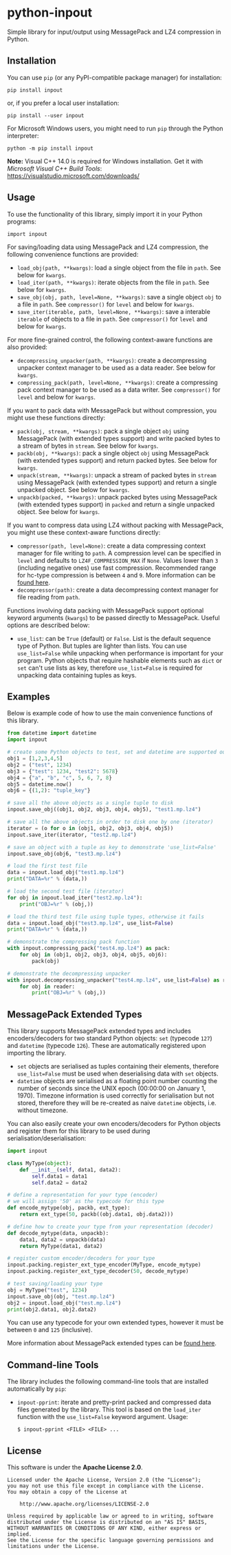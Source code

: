 # python-inpout

Simple library for input/output using MessagePack and LZ4 compression in Python.

## Installation

You can use `pip` (or any PyPI-compatible package manager) for installation:

    pip install inpout

or, if you prefer a local user installation:

    pip install --user inpout

For Microsoft Windows users, you might need to run `pip` through the Python interpreter:

    python -m pip install inpout

**Note:** Visual C++ 14.0 is required for Windows installation. Get it with *Microsoft Visual C++ Build Tools*: <https://visualstudio.microsoft.com/downloads/>

## Usage

To use the functionality of this library, simply import it in your Python programs:

    import inpout

For saving/loading data using MessagePack and LZ4 compression, the following convenience functions are provided:

* `load_obj(path, **kwargs)`: load a single object from the file in `path`. See below for `kwargs`.
* `load_iter(path, **kwargs)`: iterate objects from the file in `path`. See below for `kwargs`.
* `save_obj(obj, path, level=None, **kwargs)`: save a single object `obj` to a file in `path`. See `compressor()` for `level` and below for `kwargs`.
* `save_iter(iterable, path, level=None, **kwargs)`: save a interable `iterable` of objects to a file in `path`. See `compressor()` for `level` and below for `kwargs`.

For more fine-grained control, the following context-aware functions are also provided:

* `decompressing_unpacker(path, **kwargs)`: create a decompressing unpacker context manager to be used as a data reader. See below for `kwargs`.
* `compressing_pack(path, level=None, **kwargs)`: create a compressing pack context manager to be used as a data writer. See `compressor()` for `level` and below for `kwargs`.

If you want to pack data with MessagePack but without compression, you might use these functions directly:

* `pack(obj, stream, **kwargs)`: pack a single object `obj` using MessagePack (with extended types support) and write packed bytes to a stream of bytes in `stream`. See below for `kwargs`.
* `packb(obj, **kwargs)`: pack a single object `obj` using MessagePack (with extended types support) and return packed bytes. See below for `kwargs`.
* `unpack(stream, **kwargs)`: unpack a stream of packed bytes in `stream` using MessagePack (with extended types support) and return a single unpacked object. See below for `kwargs`.
* `unpackb(packed, **kwargs)`: unpack packed bytes using MessagePack (with extended types support) in `packed` and return a single unpacked object. See below for `kwargs`.

If you want to compress data using LZ4 without packing with MessagePack, you might use these context-aware functions directly:

* `compressor(path, level=None)`: create a data compressing context manager for file writing to `path`. A compression level can be specified in `level` and defaults to `LZ4F_COMPRESSION_MAX` if `None`. Values lower than `3` (including negative ones) use fast compression. Recommended range for hc-type compression is between `4` and `9`. More information can be [found here](https://github.com/lz4/lz4/blob/dev/README.md).
* `decompressor(path)`: create a data decompressing context manager for file reading from `path`.

Functions involving data packing with MessagePack support optional keyword arguments (`kwargs`) to be passed directly to MessagePack. Useful options are described below:

* `use_list`: can be `True` (default) or `False`. List is the default sequence type of Python. But tuples are lighter than lists. You can use `use_list=False` while unpacking when performance is important for your program. Python objects that require hashable elements such as `dict` or `set` can't use lists as key, therefore `use_list=False` is required for unpacking data containing tuples as keys.

## Examples

Below is example code of how to use the main convenience functions of this library.

```python
from datetime import datetime
import inpout

# create some Python objects to test, set and datetime are supported out of the box
obj1 = [1,2,3,4,5]
obj2 = ("test", 1234)
obj3 = {"test": 1234, "test2": 5678}
obj4 = {"a", "b", "c", 5, 6, 7, 8}
obj5 = datetime.now()
obj6 = {(1,2): "tuple_key"}

# save all the above objects as a single tuple to disk
inpout.save_obj((obj1, obj2, obj3, obj4, obj5), "test1.mp.lz4")

# save all the above objects in order to disk one by one (iterator)
iterator = (o for o in (obj1, obj2, obj3, obj4, obj5))
inpout.save_iter(iterator, "test2.mp.lz4")

# save an object with a tuple as key to demonstrate 'use_list=False'
inpout.save_obj(obj6, "test3.mp.lz4")

# load the first test file
data = inpout.load_obj("test1.mp.lz4")
print("DATA=%r" % (data,))

# load the second test file (iterator)
for obj in inpout.load_iter("test2.mp.lz4"):
    print("OBJ=%r" % (obj,))

# load the third test file using tuple types, otherwise it fails
data = inpout.load_obj("test3.mp.lz4", use_list=False)
print("DATA=%r" % (data,))

# demonstrate the compressing pack function
with inpout.compressing_pack("test4.mp.lz4") as pack:
    for obj in (obj1, obj2, obj3, obj4, obj5, obj6):
        pack(obj)

# demonstrate the decompressing unpacker
with inpout.decompressing_unpacker("test4.mp.lz4", use_list=False) as reader:
    for obj in reader:
        print("OBJ=%r" % (obj,))
```

## MessagePack Extended Types

This library supports MessagePack extended types and includes encoders/decoders for two standard Python objects: `set` (typecode `127`) and `datetime` (typecode `126`). These are automatically registered upon importing the library.

* `set` objects are serialised as tuples containing their elements, therefore `use_list=False` must be used when deserialising data with `set` objects.
* `datetime` objects are serialised as a floating point number counting the number of seconds since the UNIX epoch (00:00:00 on January 1, 1970). Timezone information is used correctly for serialisation but not stored, therefore they will be re-created as naive `datetime` objects, i.e. without timezone.

You can also easily create your own encoders/decoders for Python objects and register them for this library to be used during serialisation/deserialisation:

```python
import inpout

class MyType(object):
    def __init__(self, data1, data2):
        self.data1 = data1
        self.data2 = data2

# define a representation for your type (encoder)
# we will assign '50' as the typecode for this type
def encode_mytype(obj, packb, ext_type):
    return ext_type(50, packb((obj.data1, obj.data2)))

# define how to create your type from your representation (decoder)
def decode_mytype(data, unpackb):
    data1, data2 = unpackb(data)
    return MyType(data1, data2)

# register custom encoder/decoders for your type
inpout.packing.register_ext_type_encoder(MyType, encode_mytype)
inpout.packing.register_ext_type_decoder(50, decode_mytype)

# test saving/loading your type
obj = MyType("test", 1234)
inpout.save_obj(obj, "test.mp.lz4")
obj2 = inpout.load_obj("test.mp.lz4")
print(obj2.data1, obj2.data2)
```

You can use any typecode for your own extended types, however it must be between `0` and `125` (inclusive).

More information about MessagePack extended types can be [found here](https://github.com/msgpack/msgpack/blob/master/spec.md#extension-types).

## Command-line Tools

The library includes the following command-line tools that are installed automatically by `pip`:

* `inpout-pprint`: iterate and pretty-print packed and compressed data files generated by the library. This tool is based on the `load_iter` function with the `use_list=False` keyword argument. Usage:

      $ inpout-pprint <FILE> <FILE> ...

## License

This software is under the **Apache License 2.0**.

    Licensed under the Apache License, Version 2.0 (the "License");
    you may not use this file except in compliance with the License.
    You may obtain a copy of the License at

        http://www.apache.org/licenses/LICENSE-2.0

    Unless required by applicable law or agreed to in writing, software
    distributed under the License is distributed on an "AS IS" BASIS,
    WITHOUT WARRANTIES OR CONDITIONS OF ANY KIND, either express or implied.
    See the License for the specific language governing permissions and
    limitations under the License.

